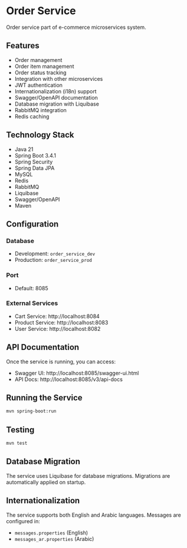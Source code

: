 # Order Service

Order service part of e-commerce microservices system.

## Features

- Order management
- Order item management
- Order status tracking
- Integration with other microservices
- JWT authentication
- Internationalization (i18n) support
- Swagger/OpenAPI documentation
- Database migration with Liquibase
- RabbitMQ integration
- Redis caching

## Technology Stack

- Java 21
- Spring Boot 3.4.1
- Spring Security
- Spring Data JPA
- MySQL
- Redis
- RabbitMQ
- Liquibase
- Swagger/OpenAPI
- Maven

## Configuration

### Database

- Development: `order_service_dev`
- Production: `order_service_prod`

### Port

- Default: 8085

### External Services

- Cart Service: http://localhost:8084
- Product Service: http://localhost:8083
- User Service: http://localhost:8082

## API Documentation

Once the service is running, you can access:

- Swagger UI: http://localhost:8085/swagger-ui.html
- API Docs: http://localhost:8085/v3/api-docs

## Running the Service

```bash
mvn spring-boot:run
```

## Testing

```bash
mvn test
```

## Database Migration

The service uses Liquibase for database migrations. Migrations are automatically applied on startup.

## Internationalization

The service supports both English and Arabic languages. Messages are configured in:

- `messages.properties` (English)
- `messages_ar.properties` (Arabic)
